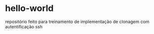 # hello-world

repositório feito para treinamento de implementação de clonagem com autentificação ssh 

